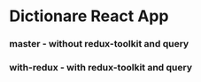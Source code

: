 # Dictionare React App

### master - without redux-toolkit and query

### with-redux - with redux-toolkit and query
